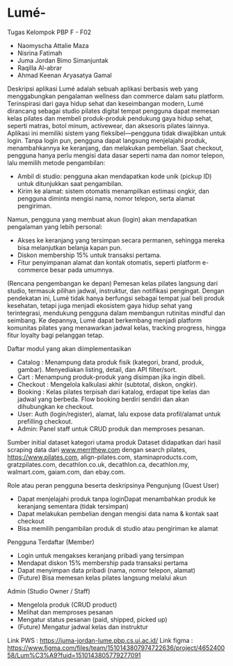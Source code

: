 # Lumé-
Tugas Kelompok PBP F - F02
- Naomyscha Attalie Maza
- Nisrina Fatimah
- Juma Jordan Bimo Simanjuntak
- Raqilla Al-abrar
- Ahmad Keenan Aryasatya Gamal

Deskripsi aplikasi
Lumé adalah sebuah aplikasi berbasis web yang menggabungkan pengalaman wellness dan commerce dalam satu platform. Terinspirasi dari gaya hidup sehat dan keseimbangan modern, Lumé dirancang sebagai studio pilates digital tempat pengguna dapat memesan kelas pilates dan membeli produk-produk pendukung gaya hidup sehat, seperti matras, botol minum, activewear, dan aksesoris pilates lainnya.
Aplikasi ini memiliki sistem yang fleksibel—pengguna tidak diwajibkan untuk login. Tanpa login pun, pengguna dapat langsung menjelajahi produk, menambahkannya ke keranjang, dan melakukan pembelian. Saat checkout, pengguna hanya perlu mengisi data dasar seperti nama dan nomor telepon, lalu memilih metode pengambilan:
- Ambil di studio: pengguna akan mendapatkan kode unik (pickup ID) untuk ditunjukkan saat pengambilan.
- Kirim ke alamat: sistem otomatis menampilkan estimasi ongkir, dan pengguna diminta mengisi nama, nomor telepon, serta alamat pengiriman.

Namun, pengguna yang membuat akun (login) akan mendapatkan pengalaman yang lebih personal:
- Akses ke keranjang yang tersimpan secara permanen, sehingga mereka bisa melanjutkan belanja kapan pun.
- Diskon membership 15% untuk transaksi pertama.
- Fitur penyimpanan alamat dan kontak otomatis, seperti platform e-commerce besar pada umumnya.

(Rencana pengembangan ke depan) Pemesan kelas pilates langsung dari studio, termasuk pilihan jadwal, instruktur, dan notifikasi pengingat.
Dengan pendekatan ini, Lumé tidak hanya berfungsi sebagai tempat jual beli produk kesehatan, tetapi juga menjadi ekosistem gaya hidup sehat yang terintegrasi, mendukung pengguna dalam membangun rutinitas mindful dan seimbang. Ke depannya, Lumé dapat berkembang menjadi platform komunitas pilates yang menawarkan jadwal kelas, tracking progress, hingga fitur loyalty bagi pelanggan tetap.

Daftar modul yang akan diimplementasikan
- Catalog : Menampung data produk fisik (kategori, brand, produk, gambar). Menyediakan listing, detail, dan API filter/sort.
- Cart : Menampung produk-produk yang disimpan jika ingin dibeli.
- Checkout : Mengelola kalkulasi akhir (subtotal, diskon, ongkir).
- Booking : Kelas pilates terpisah dari katalog, erdapat tipe kelas dan jadwal yang berbeda. Flow booking berdiri sendiri dan akan dihubungkan ke checkout.
- User: Auth (login/register), alamat, lalu expose data profil/alamat untuk prefilling checkout.
- Admin: Panel staff untuk CRUD produk dan memproses pesanan.

Sumber initial dataset kategori utama produk
Dataset didapatkan dari hasil scraping data dari www.merrithew.com dengan search pilates, https://www.pilates.com, align-pilates.com, staminaproducts.com, gratzpilates.com, decathlon.co.uk, decathlon.ca, decathlon.my, walmart.com, gaiam.com, dan ebay.com. 

Role atau peran pengguna beserta deskripsinya
Pengunjung (Guest User)
- Dapat menjelajahi produk tanpa loginDapat menambahkan produk ke keranjang sementara (tidak tersimpan)
- Dapat melakukan pembelian dengan mengisi data nama & kontak saat checkout
- Bisa memilih pengambilan produk di studio atau pengiriman ke alamat

Pengguna Terdaftar (Member)
- Login untuk mengakses keranjang pribadi yang tersimpan
- Mendapat diskon 15% membership pada  transaksi pertama
- Dapat menyimpan data pribadi (nama, nomor telepon, alamat)
- (Future) Bisa memesan kelas pilates langsung melalui akun

Admin (Studio Owner / Staff)
- Mengelola produk (CRUD product)
- Melihat dan memproses pesanan
- Mengatur status pesanan (paid, shipped, picked up)
- (Future) Mengatur jadwal kelas dan instruktur

Link PWS : https://juma-jordan-lume.pbp.cs.ui.ac.id/
Link figma : https://www.figma.com/files/team/1510143807974722636/project/465240058/Lum%C3%A9?fuid=1510143805779277091 
